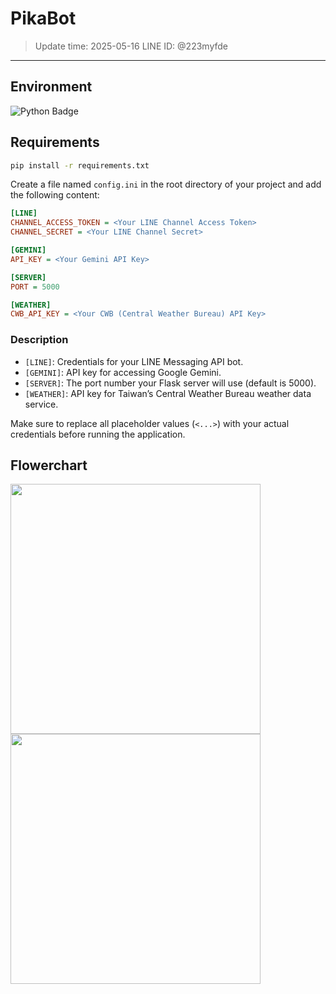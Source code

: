 # PikaBot
>Update time: 2025-05-16
LINE ID: @223myfde

---

## Environment
![Python Badge](https://img.shields.io/badge/Python-3.12.9-blue)

## Requirements
```bash
pip install -r requirements.txt
```

Create a file named `config.ini` in the root directory of your project and add the following content:

```ini
[LINE]
CHANNEL_ACCESS_TOKEN = <Your LINE Channel Access Token>
CHANNEL_SECRET = <Your LINE Channel Secret>

[GEMINI]
API_KEY = <Your Gemini API Key>

[SERVER]
PORT = 5000

[WEATHER]
CWB_API_KEY = <Your CWB (Central Weather Bureau) API Key>
```

### Description
- `[LINE]`: Credentials for your LINE Messaging API bot.
- `[GEMINI]`: API key for accessing Google Gemini.
- `[SERVER]`: The port number your Flask server will use (default is 5000).
- `[WEATHER]`: API key for Taiwan’s Central Weather Bureau weather data service.

Make sure to replace all placeholder values (`<...>`) with your actual credentials before running the application.

## Flowerchart
<img src="PikaBot/material/Bot%flower.png" width="400"/>
<img src="PikaBot/material/Postman%flower.png" width="400"/>



